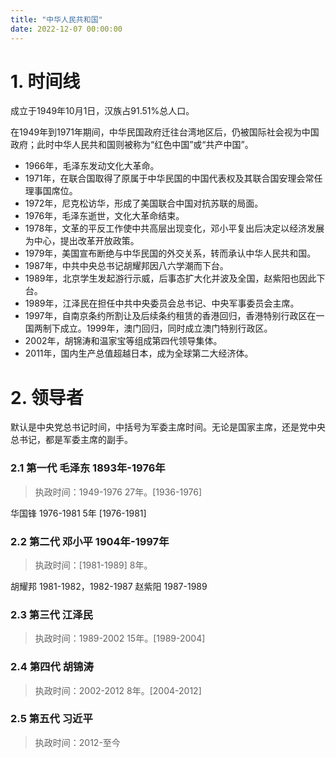```yaml
---
title: "中华人民共和国"
date: 2022-12-07 00:00:00
---
```



# 1. 时间线

成立于1949年10月1日，汉族占91.51%总人口。

在1949年到1971年期间，中华民国政府迁往台湾地区后，仍被国际社会视为中国政府；此时中华人民共和国则被称为“红色中国”或“共产中国”。

<!-- more -->

+ 1966年，毛泽东发动文化大革命。
+ 1971年，在联合国取得了原属于中华民国的中国代表权及其联合国安理会常任理事国席位。
+ 1972年，尼克松访华，形成了美国联合中国对抗苏联的局面。
+ 1976年，毛泽东逝世，文化大革命结束。
+ 1978年，文革的平反工作使中共高层出现变化，邓小平复出后决定以经济发展为中心，提出改革开放政策。
+ 1979年，美国宣布断绝与中华民国的外交关系，转而承认中华人民共和国。​
+ 1987年，中共中央总书记胡耀邦因八六学潮而下台。
+ 1989年，北京学生发起游行示威，后事态扩大化并波及全国，赵紫阳也因此下台。​
+ 1989年，江泽民在担任中共中央委员会总书记、中央军事委员会主席。​
+ 1997年，自南京条约所割让及后续条约租赁的香港回归，香港特别行政区在一国两制下成立。1999年，澳门回归，同时成立澳门特别行政区。
+ 2002年，胡锦涛和温家宝等组成第四代领导集体。​
+ 2011年，国内生产总值超越日本，成为全球第二大经济体。



# 2. 领导者

默认是中央党总书记时间，中括号为军委主席时间。无论是国家主席，还是党中央总书记，都是军委主席的副手。

### 2.1 第一代 毛泽东 1893年-1976年

> 执政时间：1949-1976 27年。[1936-1976]

华国锋 1976-1981  5年 [1976-1981]

### 2.2 第二代 邓小平 1904年-1997年

> 执政时间：[1981-1989] 8年。

胡耀邦 1981-1982，1982-1987
赵紫阳 1987-1989

### 2.3 第三代 江泽民

> 执政时间：1989-2002    15年。[1989-2004]

### 2.4 第四代 胡锦涛

> 执政时间：2002-2012    8年。[2004-2012]

### 2.5 第五代 习近平

> 执政时间：2012-至今
